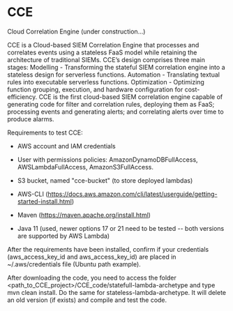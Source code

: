 # CCE
Cloud Correlation Engine (under construction...)

CCE is a Cloud-based SIEM Correlation Engine that processes and correlates events using a stateless FaaS model while retaining the architecture of traditional SIEMs. CCE’s design comprises three main stages:
Modelling - Transforming the stateful SIEM correlation engine into a stateless design for serverless functions. 
Automation - Translating textual rules into executable serverless functions. 
Optimization - Optimizing function grouping, execution, and hardware configuration for cost-efficiency.
CCE is the first cloud-based SIEM correlation engine capable of generating code for filter and correlation rules, deploying them as FaaS; processing events and generating alerts; and correlating alerts over time to produce alarms.


Requirements to test CCE:

* AWS account and IAM credentials

* User with permissions policies: AmazonDynamoDBFullAccess, AWSLambdaFullAccess, AmazonS3FullAccess.

* S3 bucket, named "cce-bucket" (to store deployed lambdas)

* AWS-CLI (https://docs.aws.amazon.com/cli/latest/userguide/getting-started-install.html)

* Maven (https://maven.apache.org/install.html)

* Java 11 (used, newer options 17 or 21 need to be tested -- both versions are supported by AWS Lambda)


After the requirements have been installed, confirm if your credentials (aws_access_key_id and aws_access_key_id) are placed in ~/.aws/credentials file (Ubuntu path example).

After downloading the code, you need to access the folder <path_to_CCE_project>/CCE_code/statefull-lambda-archetype and type mvn clean install. Do the same for stateless-lambda-archetype. It will delete an old version (if exists) and compile and test the code.
